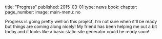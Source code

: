 title: "Progress"
published: 2015-03-01
type: news
book:
chapter:
page_number:
image:
main-menu: no

Progress is going pretty well on this project, I'm not sure when it'll be ready but things are coming along nicely! My friend has been helping me out a bit today and it looks like a basic static site generator could be ready soon!
